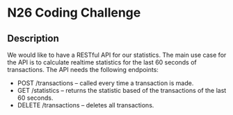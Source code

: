 # N26 Coding Challenge

## Description

We would like to have a RESTful API for our statistics. The main use case for the
API is to calculate realtime statistics for the last 60 seconds of transactions.
The API needs the following endpoints:
* POST /transactions – called every time a transaction is made.
* GET /statistics – returns the statistic based of the transactions of the last 60
seconds.
* DELETE /transactions – deletes all transactions.


